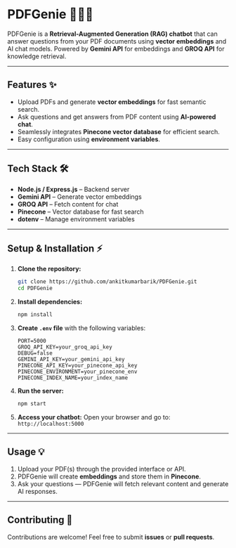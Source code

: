 
# PDFGenie 📄🧞‍♂️

PDFGenie is a **Retrieval-Augmented Generation (RAG) chatbot** that can answer questions from your PDF documents using **vector embeddings** and AI chat models. Powered by **Gemini API** for embeddings and **GROQ API** for knowledge retrieval.

---

## Features ✨

- Upload PDFs and generate **vector embeddings** for fast semantic search.
- Ask questions and get answers from PDF content using **AI-powered chat**.
- Seamlessly integrates **Pinecone vector database** for efficient search.
- Easy configuration using **environment variables**.

---

## Tech Stack 🛠️

- **Node.js / Express.js** – Backend server
- **Gemini API** – Generate vector embeddings
- **GROQ API** – Fetch content for chat
- **Pinecone** – Vector database for fast search
- **dotenv** – Manage environment variables

---

## Setup & Installation ⚡

1. **Clone the repository:**
   ```bash
   git clone https://github.com/ankitkumarbarik/PDFGenie.git
   cd PDFGenie
   ```

2. **Install dependencies:**
   ```bash
   npm install
   ```

3. **Create `.env` file** with the following variables:
   ```env
   PORT=5000
   GROQ_API_KEY=your_groq_api_key
   DEBUG=false
   GEMINI_API_KEY=your_gemini_api_key
   PINECONE_API_KEY=your_pinecone_api_key
   PINECONE_ENVIRONMENT=your_pinecone_env
   PINECONE_INDEX_NAME=your_index_name
   ```

4. **Run the server:**
   ```bash
   npm start
   ```

5. **Access your chatbot:**
   Open your browser and go to: `http://localhost:5000`

---

## Usage 💡

1. Upload your PDF(s) through the provided interface or API.
2. PDFGenie will create **embeddings** and store them in **Pinecone**.
3. Ask your questions — PDFGenie will fetch relevant content and generate AI responses.

---

## Contributing 🤝

Contributions are welcome! Feel free to submit **issues** or **pull requests**.

